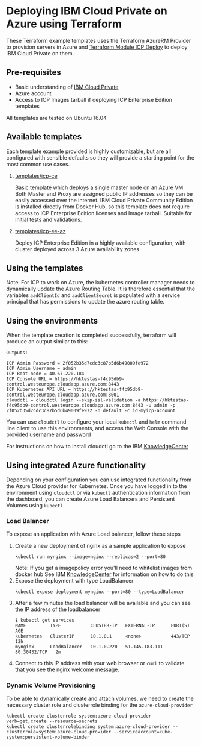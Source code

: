 <!---
Copyright IBM Corp. 2019, 2019
--->

# Deploying IBM Cloud Private on Azure using Terraform

These Terraform example templates uses the Terraform AzureRM Provider to provision servers in Azure and [Terraform Module ICP Deploy](https://github.com/ibm-cloud-architecture/terraform-module-icp-deploy) to deploy IBM Cloud Private on them.


## Pre-requisites
- Basic understanding of [IBM Cloud Private](https://www.ibm.com/cloud/private)
- Azure account
- Access to ICP Images tarball if deploying ICP Enterprise Edition templates

All templates are tested on Ubuntu 16.04


## Available templates

Each template example provided is highly customizable, but are all configured with sensible defaults so they will provide a starting point for the most common use cases.

1. [templates/icp-ce](templates/icp-ce)

   Basic template which deploys a single master node on an Azure VM. Both Master and Proxy are assigned public IP addresses so they can be easily accessed over the internet. IBM Cloud Private Community Edition is installed directly from Docker Hub, so this template does not require access to ICP Enterprise Edition licenses and Image tarball.
   Suitable for initial tests and validations.

2. [templates/icp-ee-az](templates/icp-ee-az)

    Deploy ICP Enterprise Edition in a highly available configuration, with cluster deployed across 3 Azure availability zones



## Using the templates

Note: For ICP to work on Azure, the kubernetes controller manager needs to dynamically update the Azure Routing Table. It is therefore essential that the variables `aadClientId` and `aadClientSecret` is populated with a service principal that has permissions to update the azure routing table.


## Using the environments

When the template creation is completed successfully, terraform will produce an output similar to this:
```
Outputs:

ICP Admin Password = 2f052b35d7cdc3c87b5d6b49009fe972
ICP Admin Username = admin
ICP Boot node = 40.67.220.184
ICP Console URL = https://hktestas-f4c95db9-control.westeurope.cloudapp.azure.com:8443
ICP Kubernetes API URL = https://hktestas-f4c95db9-control.westeurope.cloudapp.azure.com:8001
cloudctl = cloudctl login --skip-ssl-validation -a https://hktestas-f4c95db9-control.westeurope.cloudapp.azure.com:8443 -u admin -p 2f052b35d7cdc3c87b5d6b49009fe972 -n default -c id-myicp-account
```

You can use `cloudctl` to configure your local `kubectl` and `helm` command line client to use this environments, and access the Web Console with the provided username and password

For instructions on how to install cloudctl go to the IBM [KnowledgeCenter](https://www.ibm.com/support/knowledgecenter/SSBS6K_3.2.0/manage_cluster/install_cli.html)

## Using integrated Azure functionality

Depending on your configuration you can use integrated functionality from the Azure Cloud provider for Kubernetes.
Once you have logged in to the environment using `cloudctl` or via `kubectl` authentication information from the dashboard, you can create Azure Load Balancers and Persistent Volumes using `kubectl`

### Load Balancer


To expose an application with Azure Load balancer, follow these steps

1. Create a new deployment of nginx as a sample application to expose
   ```
   kubectl run mynginx --image=nginx --replicas=2 --port=80
   ```
   Note: If you get a imagepolicy error you'll need to whitelist images from docker hub
   See IBM [KnowledgeCenter](https://www.ibm.com/support/knowledgecenter/SSBS6K_3.2.0/manage_images/image_security.html) for information on how to do this
2. Expose the deployment with type LoadBalancer
    ```
    kubectl expose deployment mynginx --port=80 --type=LoadBalancer
    ```
4. After a few minutes the load balancer will be available and you can see the IP address of the loadbalancer
    ```
    $ kubectl get services
    NAME         TYPE           CLUSTER-IP   EXTERNAL-IP      PORT(S)        AGE
    kubernetes   ClusterIP      10.1.0.1     <none>           443/TCP        12h
    mynginx      LoadBalancer   10.1.0.220   51.145.183.111   80:30432/TCP   2m
    ```
5. Connect to this IP address with your web browser or `curl` to validate that you see the nginx welcome message.


### Dynamic Volume Provisioning

To be able to dynamically create and attach volumes, we need to create the necessary cluster role and clusterrole binding for the `azure-cloud-provider`

```
kubectl create clusterrole system:azure-cloud-provider --verb=get,create --resource=secrets
kubectl create clusterrolebinding system:azure-cloud-provider --clusterrole=system:azure-cloud-provider --serviceaccount=kube-system:persistent-volume-binder
```
